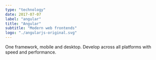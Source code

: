 ```yaml
---
type: "technology"
date: 2017-07-07
label: "angular"
title: "Angular"
subtitle: "Modern web frontends"
logo: "./angularjs-original.svg"
---
```


One framework, mobile and desktop. Develop across all platforms
with speed and performance.